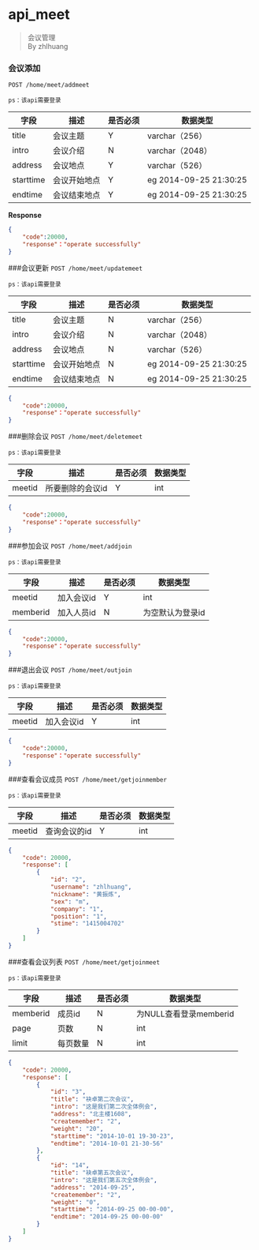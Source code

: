 ﻿api_meet
===
> 会议管理  
> By zhlhuang


### 会议添加
`POST /home/meet/addmeet`
  
`ps：该api需要登录`  

字段  |描述 |  是否必须 |数据类型
------------ | -------------| -------------| -------------
title|会议主题|Y|varchar（256）
intro|会议介绍|N|varchar（2048）
address|会议地点|Y|varchar（526）
starttime|会议开始地点|Y|eg 2014-09-25 21:30:25
endtime|会议结束地点|Y|eg 2014-09-25 21:30:25

**Response**  

```json
{
    "code":20000,
    "response"："operate successfully"
}
```


###会议更新
`POST /home/meet/updatemeet`

`ps：该api需要登录`  

字段  |描述 |  是否必须 |数据类型
------------ | -------------| -------------| -------------
title|会议主题|N|varchar（256）
intro|会议介绍|N|varchar（2048）
address|会议地点|N|varchar（526）
starttime|会议开始地点|N|eg 2014-09-25 21:30:25
endtime|会议结束地点|N|eg 2014-09-25 21:30:25


```json
{
    "code":20000,
    "response"："operate successfully"
}
```


###删除会议
`POST /home/meet/deletemeet`

`ps：该api需要登录`  

字段  |描述 |  是否必须 |数据类型
------------ | -------------| -------------| -------------
meetid|所要删除的会议id|Y|int

```json
{
    "code":20000,
    "response"："operate successfully"
}
```

###参加会议
`POST /home/meet/addjoin`

`ps：该api需要登录`  

字段  |描述 |  是否必须 |数据类型
------------ | -------------| -------------| -------------
meetid|加入会议id|Y|int
memberid|加入人员id|N|为空默认为登录id


```json
{
    "code":20000,
    "response"："operate successfully"
}
```


###退出会议
`POST /home/meet/outjoin`

`ps：该api需要登录`  

字段  |描述 |  是否必须 |数据类型
------------ | -------------| -------------| -------------
meetid|加入会议id|Y|int


```json
{
    "code":20000,
    "response"："operate successfully"
}
```



###查看会议成员
`POST /home/meet/getjoinmember`

`ps：该api需要登录` 

 
字段  |描述 |  是否必须 |数据类型
------------ | -------------| -------------| -------------
meetid|查询会议的id|Y|int


```json
{
    "code": 20000,
    "response": [
        {
            "id": "2",
            "username": "zhlhuang",
            "nickname": "黄振炼",
            "sex": "m",
            "company": "1",
            "position": "1",
            "stime": "1415004702"
        }
    ]
}
```


###查看会议列表
`POST /home/meet/getjoinmeet`

`ps：该api需要登录`   

字段  |描述 |  是否必须 |数据类型
------------ | -------------| -------------| -------------
memberid|成员id|N|为NULL查看登录memberid
page|页数|N|int
limit|每页数量|N|int
```json
{
    "code": 20000,
    "response": [
        {
            "id": "3",
            "title": "袂卓第二次会议",
            "intro": "这是我们第二次全体例会",
            "address": "北主楼1608",
            "createmember": "2",
            "weight": "20",
            "starttime": "2014-10-01 19-30-23",
            "endtime": "2014-10-01 21-30-56"
        },
        {
            "id": "14",
            "title": "袂卓第五次会议",
            "intro": "这是我们第五次全体例会",
            "address": "2014-09-25",
            "createmember": "2",
            "weight": "0",
            "starttime": "2014-09-25 00-00-00",
            "endtime": "2014-09-25 00-00-00"
        }
    ]
}
```


